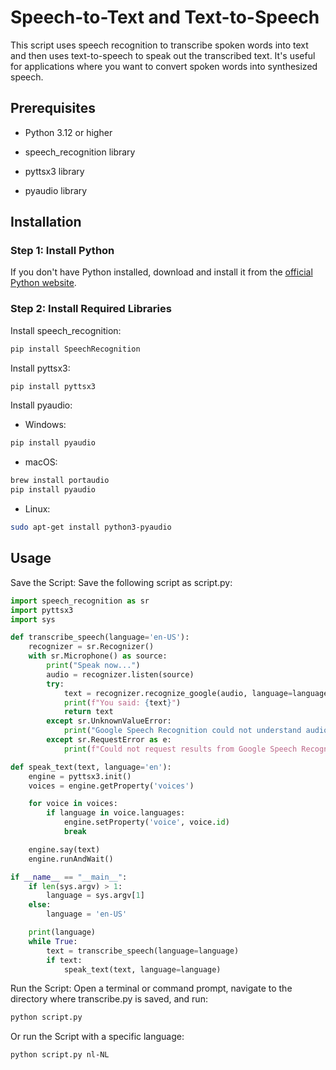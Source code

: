 # Speech-to-Text and Text-to-Speech

This script uses speech recognition to transcribe spoken words into text and then uses text-to-speech to speak out the
transcribed text. It's useful for applications where you want to convert spoken words into synthesized speech.

## Prerequisites

* Python 3.12 or higher

* speech_recognition library

* pyttsx3 library

* pyaudio library

## Installation

### Step 1: Install Python

If you don't have Python installed, download and install it from
the [official Python website](https://www.python.org/downloads/).

### Step 2: Install Required Libraries

Install speech_recognition:

```sh
pip install SpeechRecognition
```

Install pyttsx3:

```sh
pip install pyttsx3
```

Install pyaudio:

* Windows:

```sh
pip install pyaudio
```

* macOS:

```sh
brew install portaudio
pip install pyaudio
```

* Linux:

```sh
sudo apt-get install python3-pyaudio
```

## Usage

Save the Script: Save the following script as script.py:

```py
import speech_recognition as sr
import pyttsx3
import sys

def transcribe_speech(language='en-US'):
    recognizer = sr.Recognizer()
    with sr.Microphone() as source:
        print("Speak now...")
        audio = recognizer.listen(source)
        try:
            text = recognizer.recognize_google(audio, language=language)
            print(f"You said: {text}")
            return text
        except sr.UnknownValueError:
            print("Google Speech Recognition could not understand audio")
        except sr.RequestError as e:
            print(f"Could not request results from Google Speech Recognition service; {e}")

def speak_text(text, language='en'):
    engine = pyttsx3.init()
    voices = engine.getProperty('voices')

    for voice in voices:
        if language in voice.languages:
            engine.setProperty('voice', voice.id)
            break

    engine.say(text)
    engine.runAndWait()

if __name__ == "__main__":
    if len(sys.argv) > 1:
        language = sys.argv[1]
    else:
        language = 'en-US'

    print(language)
    while True:
        text = transcribe_speech(language=language)
        if text:
            speak_text(text, language=language)
```

Run the Script: Open a terminal or command prompt, navigate to the directory where transcribe.py is saved, and run:

```sh
python script.py 
```

Or run the Script with a specific language:

```sh
python script.py nl-NL
```